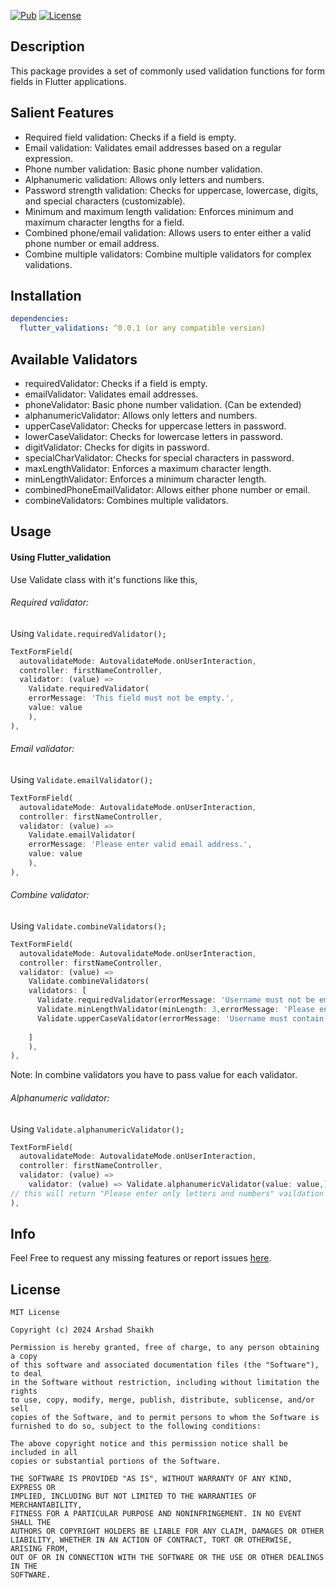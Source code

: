 
[![Pub](https://img.shields.io/badge/pub-v0.0.1-blue)](https://pub.dartlang.org/packages/Flutter_validation)
[![License](https://img.shields.io/badge/licence-MIT-orange.svg)](https://github.com/Arshadshaykh/flutter_validation/blob/main/LICENSE)

## Description
This package provides a set of commonly used validation functions for form fields in Flutter applications.

## Salient Features
- Required field validation: Checks if a field is empty.
- Email validation: Validates email addresses based on a regular expression.
- Phone number validation: Basic phone number validation.
- Alphanumeric validation: Allows only letters and numbers.
- Password strength validation: Checks for uppercase, lowercase, digits, and special characters (customizable).
- Minimum and maximum length validation: Enforces minimum and maximum character lengths for a field.
- Combined phone/email validation: Allows users to enter either a valid phone number or email address.
- Combine multiple validators: Combine multiple validators for complex validations.
  
## Installation
```yaml
dependencies:
  flutter_validations: ^0.0.1 (or any compatible version)

```
## Available Validators
- requiredValidator: Checks if a field is empty.
- emailValidator: Validates email addresses.
- phoneValidator: Basic phone number validation. (Can be extended)
- alphanumericValidator: Allows only letters and numbers.
- upperCaseValidator: Checks for uppercase letters in password.
- lowerCaseValidator: Checks for lowercase letters in password.
- digitValidator: Checks for digits in password.
- specialCharValidator: Checks for special characters in password.
- maxLengthValidator: Enforces a maximum character length.
- minLengthValidator: Enforces a minimum character length.
- combinedPhoneEmailValidator: Allows either phone number or email.
- combineValidators: Combines multiple validators.
  
## Usage

#### Using Flutter_validation
Use Validate class with it's functions like this,



###### Required validator:
Using `Validate.requiredValidator();`

```dart
TextFormField(
  autovalidateMode: AutovalidateMode.onUserInteraction,
  controller: firstNameController,
  validator: (value) =>
    Validate.requiredValidator(
    errorMessage: 'This field must not be empty.',
    value: value
    ),
),
```

###### Email validator:
Using `Validate.emailValidator();`

```dart
TextFormField(
  autovalidateMode: AutovalidateMode.onUserInteraction,
  controller: firstNameController,
  validator: (value) =>
    Validate.emailValidator(
    errorMessage: 'Please enter valid email address.',
    value: value
    ),
),
```

###### Combine validator:
Using `Validate.combineValidators();`

```dart
TextFormField(
  autovalidateMode: AutovalidateMode.onUserInteraction,
  controller: firstNameController,
  validator: (value) =>
    Validate.combineValidators(
    validators: [
      Validate.requiredValidator(errorMessage: 'Username must not be empty.', value: value),
      Validate.minLengthValidator(minLength: 3,errorMessage: 'Please enter a username with at least 3 characters.', value: value),
      Validate.upperCaseValidator(errorMessage: 'Username must contain atleast 1 uppercase letter',value: value),
      
    ]
    ),
),
```
Note: In combine validators you have to pass value for each validator.

###### Alphanumeric validator:
Using `Validate.alphanumericValidator();`

```dart
TextFormField(
  autovalidateMode: AutovalidateMode.onUserInteraction,
  controller: firstNameController,
  validator: (value) =>
    validator: (value) => Validate.alphanumericValidator(value: value,),
// this will return "Please enter only letters and numbers" vaildation error
),
```

## Info

Feel Free to request any missing features or report issues [here](https://github.com/Arshadshaykh/flutter_validation/issues).

## License

```
MIT License

Copyright (c) 2024 Arshad Shaikh

Permission is hereby granted, free of charge, to any person obtaining a copy
of this software and associated documentation files (the "Software"), to deal
in the Software without restriction, including without limitation the rights
to use, copy, modify, merge, publish, distribute, sublicense, and/or sell
copies of the Software, and to permit persons to whom the Software is
furnished to do so, subject to the following conditions:

The above copyright notice and this permission notice shall be included in all
copies or substantial portions of the Software.

THE SOFTWARE IS PROVIDED "AS IS", WITHOUT WARRANTY OF ANY KIND, EXPRESS OR
IMPLIED, INCLUDING BUT NOT LIMITED TO THE WARRANTIES OF MERCHANTABILITY,
FITNESS FOR A PARTICULAR PURPOSE AND NONINFRINGEMENT. IN NO EVENT SHALL THE
AUTHORS OR COPYRIGHT HOLDERS BE LIABLE FOR ANY CLAIM, DAMAGES OR OTHER
LIABILITY, WHETHER IN AN ACTION OF CONTRACT, TORT OR OTHERWISE, ARISING FROM,
OUT OF OR IN CONNECTION WITH THE SOFTWARE OR THE USE OR OTHER DEALINGS IN THE
SOFTWARE.
```
